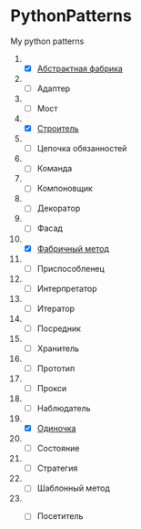 # PythonPatterns
My python patterns

1. - [x] [Абстрактная фабрика](https://github.com/Paradox81ru/PythonPatterns/blob/main/patterns/abstract_factory.py)
2. - [ ] Адаптер
3. - [ ] Мост
4. - [x] [Строитель](https://github.com/Paradox81ru/PythonPatterns/blob/main/patterns/builder.py)
5. - [ ] Цепочка обязанностей
6. - [ ] Команда
7. - [ ] Компоновщик
8. - [ ] Декоратор
9. - [ ] Фасад
10. - [x] [Фабричный метод](https://github.com/Paradox81ru/PythonPatterns/blob/main/patterns/factory.py)
11. - [ ] Приспособленец
12. - [ ] Интерпретатор
13. - [ ] Итератор
14. - [ ] Посредник
15. - [ ] Хранитель
16. - [ ] Прототип
17. - [ ] Прокси
18. - [ ] Наблюдатель
19. - [x] [Одиночка](https://github.com/Paradox81ru/PythonPatterns/blob/main/patterns/singleton.py)
20. - [ ] Состояние
21. - [ ] Стратегия
22. - [ ] Шаблонный метод
23. - [ ] Посетитель

